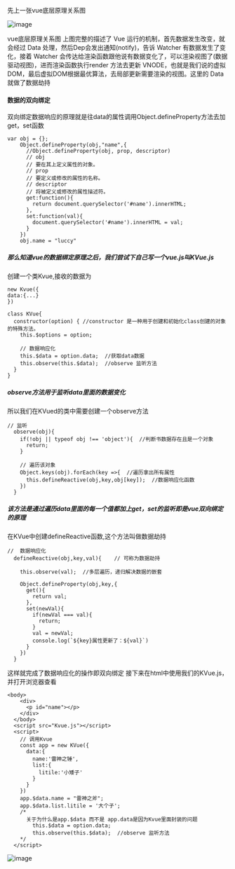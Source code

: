 先上一张vue底层原理关系图

![image](https://upload-images.jianshu.io/upload_images/17381126-6ede0d5697536223.png?imageMogr2/auto-orient/strip|imageView2/2/w/742/format/webp)

vue底层原理关系图
上图完整的描述了 Vue 运行的机制，首先数据发生改变，就会经过 Data 处理，然后Dep会发出通知(notify)，告诉 Watcher 有数据发生了变化，接着 Watcher 会传达给渲染函数跟他说有数据变化了，可以渲染视图了(数据驱动视图)，进而渲染函数执行render 方法去更新 VNODE，也就是我们说的虚拟DOM，最后虚拟DOM根据最优算法，去局部更新需要渲染的视图。这里的 Data 就做了数据劫持
#### 数据的双向绑定
双向绑定数据响应的原理就是往data的属性调用Object.defineProperty方法去加get，set函数

    
```
var obj = {};
    Object.defineProperty(obj,"name",{
      //Object.defineProperty(obj, prop, descriptor)
      // obj
      // 要在其上定义属性的对象。
      // prop
      // 要定义或修改的属性的名称。
      // descriptor
      // 将被定义或修改的属性描述符。
      get:function(){
        return document.querySelector('#name').innerHTML;
      },
      set:function(val){
        document.querySelector('#name').innerHTML = val;
      }
    })
    obj.name = "luccy"
```

##### 那么知道vue的数据绑定原理之后，我们尝试下自己写一个vue.js叫KVue.js
创建一个类Kvue,接收的数据为

```
new Kvue({
data:{...}
})
```


```
class KVue{
  constructor(option) { //constructor 是一种用于创建和初始化class创建的对象的特殊方法。
    this.$options = option;

    // 数据响应化
    this.$data = option.data;  //获取data数据
    this.observe(this.$data);  //observe 监听方法
  }
}
```

##### observe方法用于监听data里面的数据变化
所以我们在KVued的类中需要创建一个observe方法

```
// 监听
  observe(obj){
    if(!obj || typeof obj !== 'object'){  //判断书数据存在且是一个对象
      return;
    }

    // 遍历该对象
    Object.keys(obj).forEach(key =>{  //遍历拿出所有属性
      this.defineReactive(obj,key,obj[key]);  //数据响应化函数
    })
  }
```

##### 该方法是通过遍历data里面的每一个值都加上get，set的监听即是vue双向绑定的原理
在KVue中创建defineReactive函数,这个方法叫做数据劫持

```
//  数据响应化
  defineReactive(obj,key,val){    // 可称为数据劫持

    this.observe(val);  //多层遍历，递归解决数据的嵌套

    Object.defineProperty(obj,key,{
      get(){
        return val;
      },
      set(newVal){
        if(newVal === val){
          return;
        }
        val = newVal;
        console.log(`${key}属性更新了：${val}`)
      }
    })
  }
```

这样就完成了数据响应化的操作即双向绑定
接下来在html中使用我们的KVue.js，并打开浏览器查看


```
<body>
    <div>
      <p id="name"></p>
    </div>
  </body>
  <script src="Kvue.js"></script>
  <script>
    // 调用Kvue
    const app = new KVue({
      data:{
        name:'雷神之锤',
        list:{
          litile:'小矮子'
        }
      }
    })
    app.$data.name = "雷神之斧";
    app.$data.list.litile = '大个子';
    /*
      关于为什么是app.$data 而不是 app.data是因为Kvue里面封装的问题
        this.$data = option.data;
        this.observe(this.$data);  //observe 监听方法
    */
  </script>
```
![image](https://upload-images.jianshu.io/upload_images/17381126-657eda855f627951.png?imageMogr2/auto-orient/strip|imageView2/2/w/661/format/webp)
